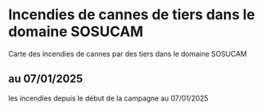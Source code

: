 # Incendies de cannes de tiers dans le domaine SOSUCAM
Carte des incendies de cannes par des tiers dans le domaine SOSUCAM
## au 07/01/2025
les incendies depuis le début de la campagne au 07/01/2025
